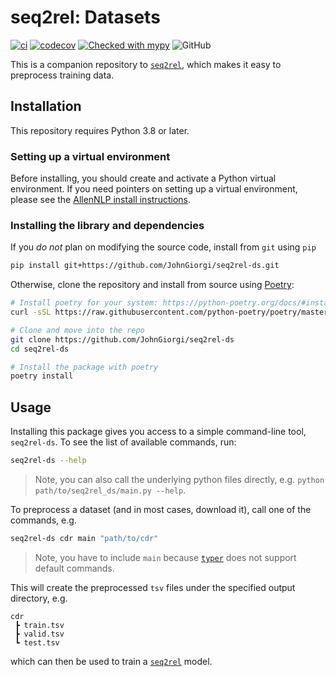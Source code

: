 # seq2rel: Datasets

[![ci](https://github.com/JohnGiorgi/seq2rel-ds/actions/workflows/ci.yml/badge.svg?branch=main)](https://github.com/JohnGiorgi/seq2rel-ds/actions/workflows/ci.yml)
[![codecov](https://codecov.io/gh/JohnGiorgi/seq2rel-ds/branch/main/graph/badge.svg?token=69PIN7H6UW)](https://codecov.io/gh/JohnGiorgi/seq2rel-ds)
[![Checked with mypy](http://www.mypy-lang.org/static/mypy_badge.svg)](http://mypy-lang.org/)
![GitHub](https://img.shields.io/github/license/JohnGiorgi/seq2rel?color=blue)

This is a companion repository to [`seq2rel`](https://github.com/JohnGiorgi/seq2rel), which makes it easy to preprocess training data.

## Installation

This repository requires Python 3.8 or later.

### Setting up a virtual environment

Before installing, you should create and activate a Python virtual environment. If you need pointers on setting up a virtual environment, please see the [AllenNLP install instructions](https://github.com/allenai/allennlp#installing-via-pip).

### Installing the library and dependencies

If you _do not_ plan on modifying the source code, install from `git` using `pip`

```bash
pip install git+https://github.com/JohnGiorgi/seq2rel-ds.git
```

Otherwise, clone the repository and install from source using [Poetry](https://python-poetry.org/):

```bash
# Install poetry for your system: https://python-poetry.org/docs/#installation
curl -sSL https://raw.githubusercontent.com/python-poetry/poetry/master/get-poetry.py | python

# Clone and move into the repo
git clone https://github.com/JohnGiorgi/seq2rel-ds
cd seq2rel-ds

# Install the package with poetry
poetry install
```

## Usage

Installing this package gives you access to a simple command-line tool, `seq2rel-ds`. To see the list of available commands, run:

```bash
seq2rel-ds --help
```

> Note, you can also call the underlying python files directly, e.g. `python path/to/seq2rel_ds/main.py --help`.

To preprocess a dataset (and in most cases, download it), call one of the commands, e.g.

```bash
seq2rel-ds cdr main "path/to/cdr"
```

> Note, you have to include `main` because [`typer`](https://typer.tiangolo.com/) does not support default commands.

This will create the preprocessed `tsv` files under the specified output directory, e.g.

```
cdr
 ┣ train.tsv
 ┣ valid.tsv
 ┗ test.tsv
```

which can then be used to train a [`seq2rel`](https://github.com/JohnGiorgi/seq2rel) model.